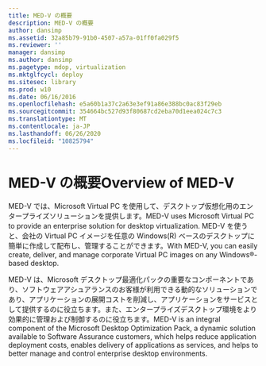 ```yaml
---
title: MED-V の概要
description: MED-V の概要
author: dansimp
ms.assetid: 32a85b79-91b0-4507-a57a-01ff0fa029f5
ms.reviewer: ''
manager: dansimp
ms.author: dansimp
ms.pagetype: mdop, virtualization
ms.mktglfcycl: deploy
ms.sitesec: library
ms.prod: w10
ms.date: 06/16/2016
ms.openlocfilehash: e5a60b1a37c2a63e3ef91a86e388bc0ac83f29eb
ms.sourcegitcommit: 354664bc527d93f80687cd2eba70d1eea024c7c3
ms.translationtype: MT
ms.contentlocale: ja-JP
ms.lasthandoff: 06/26/2020
ms.locfileid: "10825794"
---
```

# <span data-ttu-id="4e048-103">MED-V の概要</span><span class="sxs-lookup"><span data-stu-id="4e048-103">Overview of MED-V</span></span>


<span data-ttu-id="4e048-104">MED-V では、Microsoft Virtual PC を使用して、デスクトップ仮想化用のエンタープライズソリューションを提供します。</span><span class="sxs-lookup"><span data-stu-id="4e048-104">MED-V uses Microsoft Virtual PC to provide an enterprise solution for desktop virtualization.</span></span> <span data-ttu-id="4e048-105">MED-V を使うと、会社の Virtual PC イメージを任意の Windows(R) ベースのデスクトップに簡単に作成して配布し、管理することができます。</span><span class="sxs-lookup"><span data-stu-id="4e048-105">With MED-V, you can easily create, deliver, and manage corporate Virtual PC images on any Windows®-based desktop.</span></span>

<span data-ttu-id="4e048-106">MED-V は、Microsoft デスクトップ最適化パックの重要なコンポーネントであり、ソフトウェアアシュアランスのお客様が利用できる動的なソリューションであり、アプリケーションの展開コストを削減し、アプリケーションをサービスとして提供するのに役立ちます。また、エンタープライズデスクトップ環境をより効果的に管理および制御するのに役立ちます。</span><span class="sxs-lookup"><span data-stu-id="4e048-106">MED-V is an integral component of the Microsoft Desktop Optimization Pack, a dynamic solution available to Software Assurance customers, which helps reduce application deployment costs, enables delivery of applications as services, and helps to better manage and control enterprise desktop environments.</span></span>

 

 





